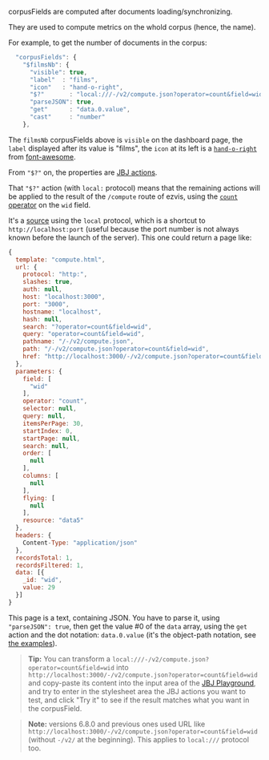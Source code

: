 corpusFields are computed after documents loading/synchronizing.

They are used to compute metrics on the whold corpus (hence, the name).

For example, to get the number of documents in the corpus:

```javascript
  "corpusFields": {
    "$filmsNb": {
      "visible": true,
      "label"  : "films",
      "icon"   : "hand-o-right",
      "$?"       : "local:///-/v2/compute.json?operator=count&field=wid",
      "parseJSON": true,
      "get"      : "data.0.value",
      "cast"     : "number"
    },
```

The `filmsNb` corpusFields above is `visible` on the dashboard page, the
`label` displayed after its value is "films", the `icon` at its left is a
[`hand-o-right`](http://fortawesome.github.io/Font-Awesome/icon/hand-o-right/)
from [font-awesome](http://fortawesome.github.io/Font-Awesome/icons/).

From `"$?"` on, the properties are [JBJ actions](https://github.com/Inist-CNRS/node-jbj#actions).

That `"$?"` action (with `local:` protocol) means that the remaining actions
will be applied to the result of the `/compute` route of ezvis, using the
[`count` operator](https://github.com/madec-project/ezvis/blob/master/Operators.md#count)
on the `wid` field.

It's a [source](https://github.com/Inist-CNRS/node-jbj#source) using the
`local` protocol, which is a shortcut to `http://localhost:port` (useful
because the port number is not always known before the launch of the server).
This one could return a page like:

```javascript
{
  template: "compute.html",
  url: {
    protocol: "http:",
    slashes: true,
    auth: null,
    host: "localhost:3000",
    port: "3000",
    hostname: "localhost",
    hash: null,
    search: "?operator=count&field=wid",
    query: "operator=count&field=wid",
    pathname: "/-/v2/compute.json",
    path: "/-/v2/compute.json?operator=count&field=wid",
    href: "http://localhost:3000/-/v2/compute.json?operator=count&field=wid"
  },
  parameters: {
    field: [
      "wid"
    ],
    operator: "count",
    selector: null,
    query: null,
    itemsPerPage: 30,
    startIndex: 0,
    startPage: null,
    search: null,
    order: [
      null
    ],
    columns: [
      null
    ],
    flying: [
      null
    ],
    resource: "data5"
  },
  headers: {
    Content-Type: "application/json"
  },
  recordsTotal: 1,
  recordsFiltered: 1,
  data: [{
    _id: "wid",
    value: 29
  }]
}
```

This page is a text, containing JSON. You have to parse it, using
`"parseJSON": true`, then get the value #0 of the `data` array, using the
`get` action and the dot notation: `data.0.value` (it's the object-path
notation, see
[the examples](https://github.com/mariocasciaro/object-path#usage)).

> **Tip:** You can transform a `local:///-/v2/compute.json?operator=count&field=wid` into
> `http://localhost:3000/-/v2/compute.json?operator=count&field=wid` and copy-paste
> its content into the input area of the  [JBJ Playground](http://Inist-CNRS.github.io/jbj-playground/), and try to enter in the
> stylesheet area the JBJ actions you want to test, and click "Try it" to see if
> the result matches what you want in the corpusField.

> **Note:** versions 6.8.0 and previous ones used URL like
> `http://localhost:3000/-/v2/compute.json?operator=count&field=wid`
> (without `-/v2/` at the beginning). This applies to `local:///` protocol
> too.
